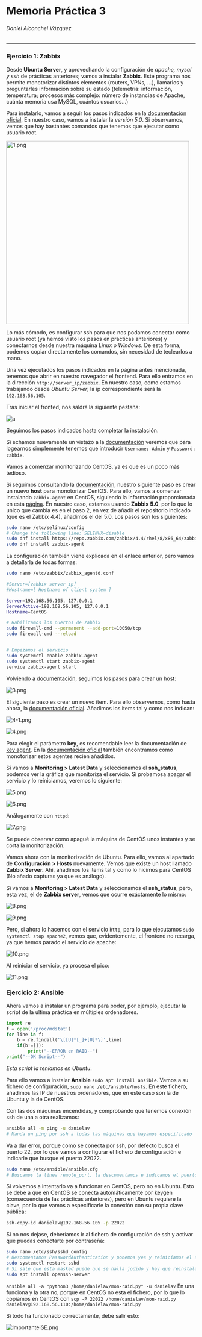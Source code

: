 # Memoria Práctica 3

###### Daniel Alconchel Vázquez

---

### Ejercicio 1: Zabbix

Desde **Ubuntu Server**, y aprovechando la configuración de *apache, mysql y ssh* de prácticas anteriores; vamos a instalar **Zabbix**. Este programa nos permite monotorizar distintos elementos (routers, VPNs, ...), llamarlos y preguntarles información sobre su 
estado (telemetría: información, temperatura; procesos más complejo: número de instancias de Apache, cuánta memoria usa MySQL, cuántos usuarios...)

Para instalarlo, vamos a seguir los pasos indicados en la [documentación oficial](https://www.zabbix.com/download?zabbix=5.0&os_distribution=ubuntu&os_version=20.04_focal&db=mysql&ws=apache). En nuestro caso, vamos a instalar la *versión 5.0*. Si observamos, vemos que hay bastantes comandos que tenemos que ejecutar como usuario root.

<img title="" src="./.sources/1.png" alt="1.png" width="486" data-align="center">

Lo más cómodo, es configurar ssh para que nos podamos conectar como usuario root (ya hemos visto los pasos en prácticas anteriores) y conectarnos desde nuestra máquina *Linux o Windows*. De esta forma, podemos copiar directamente los comandos, sin necesidad de teclearlos a mano.

Una vez ejecutados los pasos indicados en la página antes mencionada, tenemos que abrir en nuestro navegador el frontend. Para ello entramos en la dirección `http://server_ip/zabbix`. En nuestro caso, como estamos trabajando desde *Ubuntu Server*, la ip correspondiente será la `192.168.56.105`.

Tras iniciar el fronted, nos saldrá la siguiente pestaña:

![a](./.sources/2.png)

Seguimos los pasos indicados hasta completar la instalación. 

Si echamos nuevamente un vistazo a la [documentación](https://www.zabbix.com/documentation/5.0/en/manual/quickstart/login) veremos que para logearnos simplemente tenemos que introducir `Username: Admin` y `Password: zabbix`. 

Vamos a comenzar monitorizando CentOS, ya es que es un poco más tedioso.

Si seguimos consultando la [documentación](https://www.zabbix.com/documentation/5.0/en/manual/quickstart/host), nuestro siguiente paso es crear un nuevo **host** para monotorizar CentOS. Para ello, vamos a comenzar instalando `zabbix-agent` en CentOS, siguiendo la información proporcionada en esta [página](https://tecadmin.net/install-zabbix-agent-centos-8/). En nuestro caso, estamos usando **Zabbix 5.0**, por lo que lo unico que cambia es en el paso 2, en vez de añadir el repositorio indicado (que es el Zabbix 4.4), añadimos el del 5.0. Los pasos son los siguientes:

```bash
sudo nano /etc/selinux/config
# Change the following line: SELINUX=disable
sudo dnf install https://repo.zabbix.com/zabbix/4.4/rhel/8/x86_64/zabbix-release-4.4-1.el8.noarch.rpm
sudo dnf install zabbix-agent
```

La configuración también viene explicada en el enlace anterior, pero vamos a detallarla de todas formas:

```bash
sudo nano /etc/zabbix/zabbix_agentd.conf
```

```bash
#Server=[zabbix server ip]
#Hostname=[ Hostname of client system ]

Server=192.168.56.105, 127.0.0.1
ServerActive=192.168.56.105, 127.0.0.1
Hostname=CentOS
```

```bash
# Habilitamos los puertos de zabbix
sudo firewall-cmd --permanent --add-port=10050/tcp
sudo firewall-cmd --reload


# Empezamos el servicio
sudo systemctl enable zabbix-agent
sudo systemctl start zabbix-agent
service zabbix-agent start
```

Volviendo a [documentación](https://www.zabbix.com/documentation/5.0/en/manual/quickstart/host), seguimos los pasos para crear un host:

![3.png](./.sources/3.png)

El siguiente paso es crear un nuevo item. Para ello observemos, como hasta ahora, la [documentación oficial](https://www.zabbix.com/documentation/5.0/en/manual/quickstart/item). Añadimos los items tal y como nos indican:

![4-1.png](./.sources/4-1.png)

![4.png](./.sources/4.png)

Para elegir el parámetro **key**, es recomendable leer la documentación de [key agent](https://www.zabbix.com/documentation/5.0/en/manual/config/items/itemtypes/zabbix_agent). En la [documentación oficial](https://www.zabbix.com/documentation/5.0/en/manual/quickstart/item) también encontramos como monotorizar estos agentes recién añadidos.

Si vamos a **Monitoring > Latest Data** y seleccionamos el **ssh_status**, podemos ver la gráfica que monitoriza el servicio. Si probamosa apagar el servicio y lo reiniciamos, veremos lo siguiente:

![5.png](./.sources/5.png)

![6.png](/home/daniel/Git/DGIIM/Tercero/2%20Cuatrimestre/ISE/Practicas/.sources/6.png)

Análogamente con `httpd`:

![7.png](./.sources/7.png)

Se puede observar como apagué la máquina de CentOS unos instantes y se corta la monitorización.

Vamos ahora con la monitorización de Ubuntu. Para ello, vamos al apartado de **Configuración > Hosts** nuevamente. Vemos que existe un host llamado **Zabbix Server.** Ahí, añadimos los items tal y como lo hicimos para CentOS (No añado capturas ya que es análogo).

Si vamos a **Monitoring > Latest Data** y seleccionamos el **ssh_status**, pero, esta vez, el de **Zabbix server**, vemos que ocurre exáctamente lo mismo:

![8.png](./.sources/8.png)

![9.png](./.sources/9.png)

Pero, si ahora lo hacemos con el servicio `http`, para lo que ejecutamos `sudo systemctl stop apache2`, vemos que, evidentemente, el frontend no recarga, ya que hemos parado el servicio de apache:

![10.png](./.sources/10.png)

Al reiniciar el servicio, ya procesa el pico:

![11.png](./.sources/11.png)

### Ejercicio 2: Ansible

Ahora vamos a instalar un programa para poder, por ejemplo, ejecutar la script de la última práctica en múltiples ordenadores.

```python
import re
f = open('/proc/mdstat')
for line in f:
    b = re.findall('\[[U]*[_]+[U]*\]',line)
    if(b!=[]):
        print("--ERROR en RAID--")
print("--OK Script--")
```

*Esta script la teníamos en Ubuntu*.

Para ello vamos a instalar **Ansible** `sudo apt install ansible`. Vamos a su fichero de configuración, `sudo nano /etc/ansible/hosts`. En este fichero, añadimos las IP de nuestros ordenadores, que en este caso son la de Ubuntu y la de CentOS.

Con las dos máquinas encendidas, y comprobando que tenemos conexión ssh de una a otra realizamos:

```bash
ansible all -m ping -u danielav
# Manda un ping por ssh a todas las máquinas que hayamos especificado
```

Va a dar error, porque como se conecta por ssh, por defecto busca el puerto 22, por lo que vamos a configurar el fichero de configuración e indicarle que busque el puerto 22022.

```bash
sudo nano /etc/ansible/ansible.cfg
# Buscamos la línea remote_port, la descomentamos e indicamos el puerto 22022
```

Si volvemos a intentarlo va a funcionar en CentOS, pero no en Ubuntu. Esto se debe a que en CentOS se conecta automáticamente por keygen (consecuencia de las prácticas anteriores), pero en Ubuntu requiere la clave, por lo que vamos a especificarle la conexión con su propia clave pública:

```bash
ssh-copy-id danielav@192.168.56.105 -p 22022
```

Si no nos dejase, deberíamos ir al fichero de configuración de ssh y activar que puedas conectarte por contraseña: 

```bash
sudo nano /etc/ssh/sshd_config
# Descomentamos PasswordAuthentication y ponemos yes y reiniciamos el sistema
sudo systemctl restart sshd
# Si sale que esta masked puede que se halla jodido y hay que reinstalarlo
sudo apt install openssh-server
```

`ansible all -a "python3 /home/danielav/mon-raid.py" -u danielav` En una funciona y la otra no, porque en CentOS no esta el fichero, por lo que lo copiamos en CentOS con `scp -P 22022 /home/danielav/mon-raid.py danielav@192.168.56.110:/home/danielav/mon-raid.py`

Si todo ha funcionado correctamente, debe salir esto:

![ImportanteISE.png](./.sources/ImportanteISE.png)
